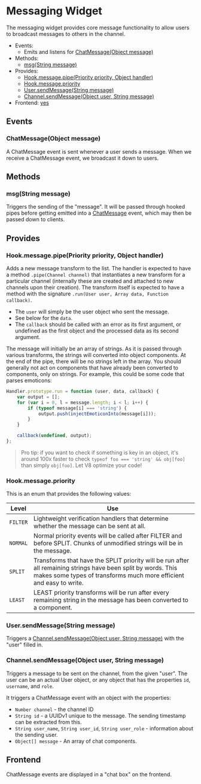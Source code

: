 # Messaging Widget

The messaging widget provides core message functionality to allow users to broadcast messages to others in the channel.

 * Events:
    * Emits and listens for [ChatMessage(Object message)](#chatmessageobject-message)
 * Methods:
    * [msg(String message)](#msgstring-message)
 * Provides:
    * [Hook.message.pipe(Priority priority, Object handler)](#hookmessagepipepriority-priority-object-handler)
    * [Hook.message.priority](#hookmessagepriority)
    * [User.sendMessage(String message)](#usersendmessagestring-message)
    * [Channel.sendMessage(Object user, String message)](#channelsendmessageobject-user-string-message)
 * Frontend: [yes](#frontend)

## Events

### ChatMessage(Object message)

A ChatMessage event is sent whenever a user sends a message. When we receive a ChatMessage event, we broadcast it down to users.

## Methods

### msg(String message)

Triggers the sending of the "message". It will be passed through hooked pipes before getting emitted into a [ChatMessage](#ChatMessage) event, which may then be passed down to clients.

## Provides

### Hook.message.pipe(Priority priority, Object handler)

Adds a new message transform to the list. The handler is expected to have a method `.pipe(Channel channel)` that instantiates a new transform for a particular channel (internally these are created and attached to new channels upon their creation). The transform itself is expected to have a method with the signature `.run(User user, Array data, Function callback)`.

 * The `user` will simply be the user object who sent the message.
 * See below for the `data`.
 * The `callback` should be called with an error as its first argument, or undefined as the first object and the processed data as its second argument.

The message will initially be an array of strings. As it is passed through various transforms, the strings will converted into object components. At the end of the pipe, there will be no strings left in the array. You should generally not act on components that have already been converted to components, only on strings. For example, this could be some code that parses emoticons:

```js
Handler.prototype.run = function (user, data, callback) {
    var output = [];
    for (var i = 0, l = message.length; i < l; i++) {
        if (typeof message[i] === 'string') {
            output.push(injectEmoticonInto(message[i]));
        }
    }

    callback(undefined, output);
};
```

> Pro tip: if you want to check if something is key in an object, it's around 100x faster to check `typeof foo === 'string' && obj[foo]` than simply `obj[foo]`. Let V8 optimize your code!

### Hook.message.priority

This is an enum that provides the following values:

| Level    | Use   |
| -------- | ----- |
| `FILTER` | Lightweight verification handlers that determine whether the message can be sent at all.
| `NORMAL` | Normal priority events will be called after FILTER and before SPLIT. Chunks of unmodified strings will be in the message.
| `SPLIT`  | Transforms that have the SPLIT priority will be run after all remaining strings have been split by words. This makes some types of transforms much more efficient and easy to write.
| `LEAST`  | LEAST priority transforms will be run after every remaining string in the message has been converted to a component.

### User.sendMessage(String message)

Triggers a [Channel.sendMessage(Object user, String message)](#channelsendmessageobject-user-string-message) with the "user" filled in.

### Channel.sendMessage(Object user, String message)

Triggers a message to be sent on the channel, from the given "user". The user can be an actual User object, or any object that has the properties `id`, `username`, and `role`.

It triggers a ChatMessage event with an object with the properties:

 * `Number channel` - the channel ID
 * `String id` - a UUIDv1 unique to the message. The sending timestamp can be extracted from this.
 * `String user_name`, `String user_id`, `String user_role` - information about the sending user.
 * `Object[] message` - An array of chat components.

## Frontend

ChatMessage events are displayed in a "chat box" on the frontend.

